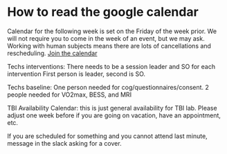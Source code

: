 # How to read the google calendar 
Calendar for the following week is set on the Friday of the week prior. We will not require you to come in the week of an event, but we may ask. Working with human subjects means there are lots of cancellations and rescheduling. [Join the calendar](https://calendar.google.com/calendar/u/0?cid=Y25lLmxhYi5uZXVAZ21haWwuY29t) 

Techs interventions: There needs to be a session leader and SO for each intervention First person is leader, second is SO.

Techs baseline: One person needed for cog/questionnaires/consent. 2 people needed for VO2max, BESS, and MRI 

TBI Availability Calendar: this is just general availability for TBI lab. Please adjust one week before if you are going on vacation, have an appointment, etc.  

If you are scheduled for something and you cannot attend last minute, message in the slack asking for a cover.  
